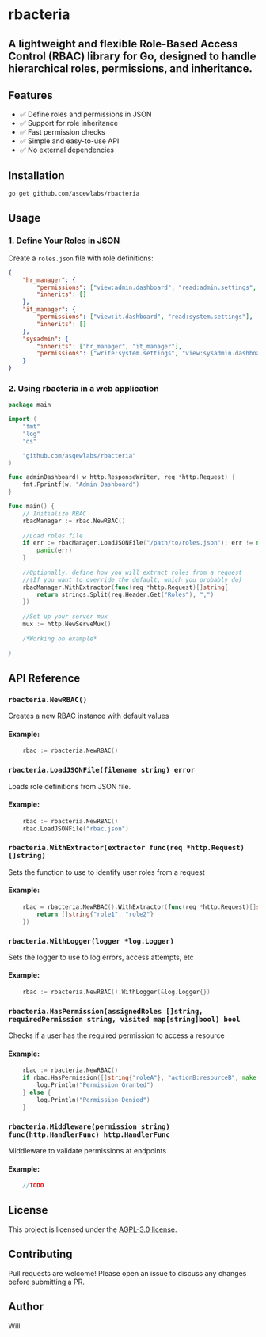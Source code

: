 # rbacteria

## A lightweight and flexible Role-Based Access Control (RBAC) library for Go, designed to handle hierarchical roles, permissions, and inheritance.

## Features

- ✅ Define roles and permissions in JSON
- ✅ Support for role inheritance
- ✅ Fast permission checks
- ✅ Simple and easy-to-use API
- ✅ No external dependencies

## Installation

```sh
go get github.com/asqewlabs/rbacteria
```

## Usage

### 1. Define Your Roles in JSON

Create a `roles.json` file with role definitions:

```json
{
    "hr_manager": {
        "permissions": ["view:admin.dashboard", "read:admin.settings", "write:admin.settings"],
        "inherits": []
    },
    "it_manager": {
        "permissions": ["view:it.dashboard", "read:system.settings"],
        "inherits": []
    },
    "sysadmin": {
        "inherits": ["hr_manager", "it_manager"],
        "permissions": ["write:system.settings", "view:sysadmin.dashboard"]
    }
}
```

### 2. Using rbacteria in a web application

```go
package main

import (
    "fmt"
    "log"
    "os"

    "github.com/asqewlabs/rbacteria"
)

func adminDashboard( w http.ResponseWriter, req *http.Request) {
    fmt.Fprintf(w, "Admin Dashboard")
}

func main() {
    // Initialize RBAC
    rbacManager := rbac.NewRBAC()
    
    //Load roles file
    if err := rbacManager.LoadJSONFile("/path/to/roles.json"); err != nil {
        panic(err)
    }
    
    //Optionally, define how you will extract roles from a request
    //(If you want to override the default, which you probably do)
    rbacManager.WithExtractor(func(req *http.Request)[]string{
        return strings.Split(req.Header.Get("Roles"), ",")
    })
    
    //Set up your server mux
    mux := http.NewServeMux()
    
    /*Working on example*
    
}
```

## API Reference

### `rbacteria.NewRBAC()`

Creates a new RBAC instance with default values

#### Example:
```go
    rbac := rbacteria.NewRBAC()
```

### `rbacteria.LoadJSONFile(filename string) error`

Loads role definitions from JSON file.

#### Example:
```go
    rbac := rbacteria.NewRBAC()
    rbac.LoadJSONFile("rbac.json")
```

### `rbacteria.WithExtractor(extractor func(req *http.Request) []string)`

Sets the function to use to identify user roles from a request

#### Example:
```go
    rbac = rbacteria.NewRBAC().WithExtractor(func(req *http.Request)[]string {
        return []string{"role1", "role2"}
    })
```

### `rbacteria.WithLogger(logger *log.Logger)`

Sets the logger to use to log errors, access attempts, etc

#### Example:
```go
    rbac := rbacteria.NewRBAC().WithLogger(&log.Logger{})
```

### `rbacteria.HasPermission(assignedRoles []string, requiredPermission string, visited map[string]bool) bool`

Checks if a user has the required permission to access a resource

#### Example:
```go
    rbac := rbacteria.NewRBAC()
    if rbac.HasPermission([]string{"roleA"}, "actionB:resourceB", make(map[string]bool)) {
        log.Println("Permission Granted")
    } else {
        log.Println("Permission Denied")
    }
```

### `rbacteria.Middleware(permission string) func(http.HandlerFunc) http.HandlerFunc`

Middleware to validate permissions at endpoints

#### Example:
```go
    //TODO
```

## License

This project is licensed under the [AGPL-3.0 license](https://www.gnu.org/licenses/agpl-3.0.en.html). 


## Contributing

Pull requests are welcome! Please open an issue to discuss any changes before submitting a PR.

## Author

Will

